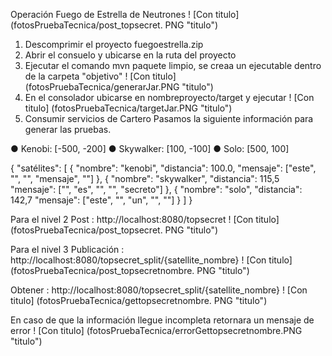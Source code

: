 Operación Fuego de Estrella de Neutrones
! [Con titulo] (fotosPruebaTecnica/post_topsecret. PNG "titulo") 
1. Descomprimir el proyecto fuegoestrella.zip
2. Abrir el consuelo y ubicarse en la ruta del proyecto 
3. Ejecutar el comando mvn paquete limpio, se creaa un ejecutable dentro de la carpeta "objetivo" 
! [Con titulo] (fotosPruebaTecnica/generarJar.PNG "titulo") 
4. En el consolador ubicarse en nombreproyecto/target y ejecutar 
! [Con titulo] (fotosPruebaTecnica/targetJar.PNG "titulo") 
5. Consumir servicios de Cartero 
Pasamos la siguiente información para generar las pruebas. 

● Kenobi: [-500, -200] 
● Skywalker: [100, -100] 
● Solo: [500, 100]

{ 
"satélites": [ 
    { 
 "nombre": "kenobi", 
 "distancia": 100.0, 
 "mensaje": ["este", "", "", "mensaje", ""] 
    }, 
    { 
 "nombre": "skywalker", 
 "distancia": 115,5 
 "mensaje": ["", "es", "", "", "secreto"] 
    }, 
    { 
 "nombre": "solo", 
 "distancia": 142,7 
 "mensaje": ["este", "", "un", "", ""] 
    } 
  ] 
} 

Para el nivel 2 
Post : http://localhost:8080/topsecret
! [Con titulo] (fotosPruebaTecnica/post_topsecret. PNG "titulo") 

Para el nivel 3 
Publicación : http://localhost:8080/topsecret_split/{satellite_nombre} 
! [Con titulo] (fotosPruebaTecnica/post_topsecretnombre. PNG "titulo") 

Obtener : http://localhost:8080/topsecret_split/{satellite_nombre} 
! [Con titulo] (fotosPruebaTecnica/gettopsecretnombre. PNG "titulo") 


En caso de que la información llegue incompleta retornara un mensaje de error
! [Con titulo] (fotosPruebaTecnica/errorGettopsecretnombre.PNG "titulo") 


